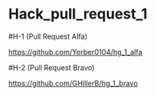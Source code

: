 # Hack_pull_request_1

#H-1 (Pull Request Alfa)

https://github.com/Yorber0104/hg_1_alfa

#H-2 (Pull Request Bravo)

https://github.com/GHillerB/hg_1_bravo
